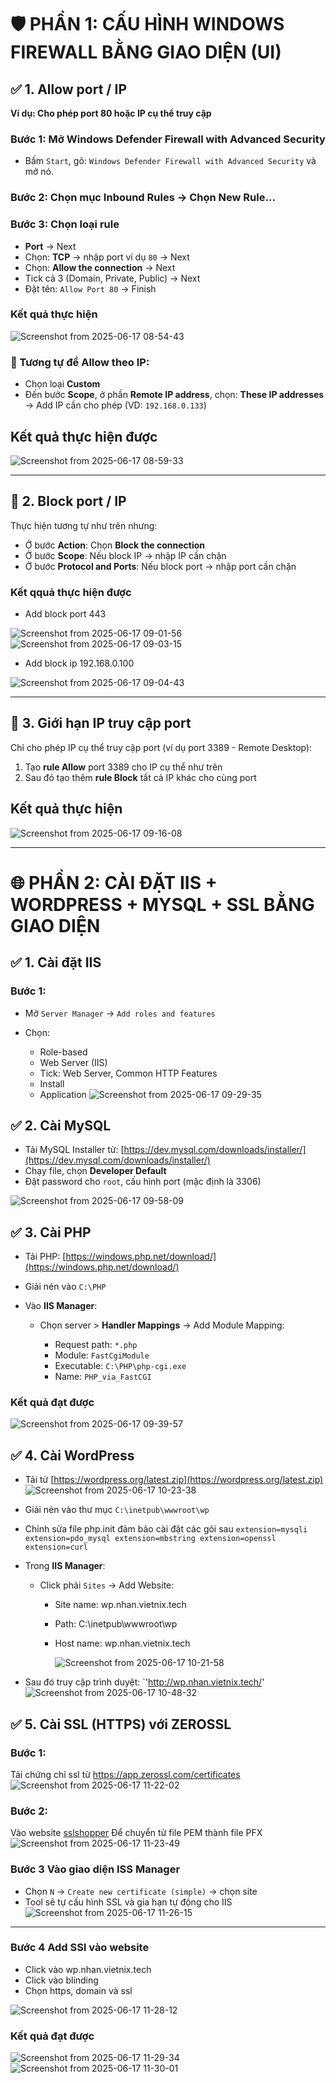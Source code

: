 
# 🛡️ PHẦN 1: CẤU HÌNH WINDOWS FIREWALL BẰNG GIAO DIỆN (UI)

## ✅ **1. Allow port / IP**

**Ví dụ: Cho phép port 80 hoặc IP cụ thể truy cập**

### Bước 1: Mở Windows Defender Firewall with Advanced Security

* Bấm `Start`, gõ: `Windows Defender Firewall with Advanced Security` và mở nó.

### Bước 2: Chọn mục **Inbound Rules** → Chọn **New Rule…**

### Bước 3: Chọn loại rule

* **Port** → Next
* Chọn: **TCP** → nhập port ví dụ `80` → Next
* Chọn: **Allow the connection** → Next
* Tick cả 3 (Domain, Private, Public) → Next
* Đặt tên: `Allow Port 80` → Finish

### Kết quả thực hiện 
![Screenshot from 2025-06-17 08-54-43](https://github.com/user-attachments/assets/03044373-ee2f-482f-a6ff-07bdb548161d)


### 🔁 Tương tự để Allow theo IP:

* Chọn loại **Custom**
* Đến bước **Scope**, ở phần **Remote IP address**, chọn: **These IP addresses**
  → Add IP cần cho phép (VD: `192.168.0.133`)

## Kết quả thực hiện được
![Screenshot from 2025-06-17 08-59-33](https://github.com/user-attachments/assets/07cbe167-1be3-45d6-bd41-da2bc7340589)


---

## 🚫 **2. Block port / IP**

Thực hiện tương tự như trên nhưng:

* Ở bước **Action**: Chọn **Block the connection**
* Ở bước **Scope**: Nếu block IP → nhập IP cần chặn
* Ở bước **Protocol and Ports**: Nếu block port → nhập port cần chặn

### Kết qquả thực hiện được 
- Add block port 443
  
![Screenshot from 2025-06-17 09-01-56](https://github.com/user-attachments/assets/b66a4ad5-f2f0-484e-bf1b-53a1c3dfae04)
![Screenshot from 2025-06-17 09-03-15](https://github.com/user-attachments/assets/11c7fe82-2aae-44b5-b0b0-bce2473ecfd3)

- Add block ip 192.168.0.100

![Screenshot from 2025-06-17 09-04-43](https://github.com/user-attachments/assets/6177f1d2-6240-48ad-98e2-4be08a3fa594)


---

## 🔐 **3. Giới hạn IP truy cập port**

Chỉ cho phép IP cụ thể truy cập port (ví dụ port 3389 - Remote Desktop):

1. Tạo **rule Allow** port 3389 cho IP cụ thể như trên
2. Sau đó tạo thêm **rule Block** tất cả IP khác cho cùng port

## Kết quả thực hiện 
![Screenshot from 2025-06-17 09-16-08](https://github.com/user-attachments/assets/d39b9f0f-fde0-4fb6-be95-a5b0966b5352)


---

# 🌐 PHẦN 2: CÀI ĐẶT IIS + WORDPRESS + MYSQL + SSL BẰNG GIAO DIỆN

## ✅ **1. Cài đặt IIS**

### Bước 1:

* Mở `Server Manager` → `Add roles and features`
* Chọn:

  * Role-based
  * Web Server (IIS)
  * Tick: Web Server, Common HTTP Features
  * Install
  * Application 
![Screenshot from 2025-06-17 09-29-35](https://github.com/user-attachments/assets/eb89e4e0-03a5-4feb-be29-7885f6685db4)


## ✅ **2. Cài MySQL**

* Tải MySQL Installer từ: [https://dev.mysql.com/downloads/installer/](https://dev.mysql.com/downloads/installer/)
* Chạy file, chọn **Developer Default**
* Đặt password cho `root`, cấu hình port (mặc định là 3306)

![Screenshot from 2025-06-17 09-58-09](https://github.com/user-attachments/assets/ed0b3ba6-ddbd-4f84-b6c4-74744c1fe5b5)

## ✅ **3. Cài PHP**

* Tải PHP: [https://windows.php.net/download/](https://windows.php.net/download/)
* Giải nén vào `C:\PHP`
* Vào **IIS Manager**:

  * Chọn server > **Handler Mappings** → Add Module Mapping:

    * Request path: `*.php`
    * Module: `FastCgiModule`
    * Executable: `C:\PHP\php-cgi.exe`
    * Name: `PHP_via_FastCGI`
### Kết quả đạt được 


![Screenshot from 2025-06-17 09-39-57](https://github.com/user-attachments/assets/d97e728d-20e1-4762-b8b5-276948a327e6)

## ✅ **4. Cài WordPress**

* Tải từ [https://wordpress.org/latest.zip](https://wordpress.org/latest.zip)
![Screenshot from 2025-06-17 10-23-38](https://github.com/user-attachments/assets/b5564178-823e-4be4-b3ba-6a1481728465)


* Giải nén vào thư mục `C:\inetpub\wwwroot\wp`
* Chỉnh sửa file php.init đảm bảo cài đặt các gói sau
  `
  extension=mysqli
extension=pdo_mysql
extension=mbstring
extension=openssl
extension=curl
`
* Trong **IIS Manager**:

  * Click phải `Sites` → Add Website:

    * Site name: wp.nhan.vietnix.tech
    * Path: C:\inetpub\wwwroot\wp
    * Host name: wp.nhan.vietnix.tech
   
      ![Screenshot from 2025-06-17 10-21-58](https://github.com/user-attachments/assets/2920ff3a-7dbd-4dd1-9b84-b42e8c89a5b1)

* Sau đó truy cập trình duyệt: `'http://wp.nhan.vietnix.tech/'
![Screenshot from 2025-06-17 10-48-32](https://github.com/user-attachments/assets/51f9da9f-1d1e-4b26-8a7e-4e9a3b6adbf2)

## ✅ **5. Cài SSL (HTTPS) với ZEROSSL**

### Bước 1:
Tải chứng chỉ ssl từ https://app.zerossl.com/certificates
![Screenshot from 2025-06-17 11-22-02](https://github.com/user-attachments/assets/8cb53f16-e326-4111-947d-e1b0da6af22d)






### Bước 2:
Vào website [sslshopper](https://www.sslshopper.com/ssl-converter.html)
Để chuyển từ file PEM thành file PFX 
![Screenshot from 2025-06-17 11-23-49](https://github.com/user-attachments/assets/0e2155e6-dd21-43af-ba62-68e092d4e6fc)

### Bước 3 Vào giao diện ISS Manager 

* Chọn `N` → `Create new certificate (simple)` → chọn site
* Tool sẽ tự cấu hình SSL và gia hạn tự động cho IIS
![Screenshot from 2025-06-17 11-26-15](https://github.com/user-attachments/assets/a82b5350-5838-470b-aed1-2b101bd19261)

---


### Bước 4 Add SSl vào website
* Click vào wp.nhan.vietnix.tech
* Click vào blinding
* Chọn https, domain và ssl

![Screenshot from 2025-06-17 11-28-12](https://github.com/user-attachments/assets/ad6bb2c0-f113-44e5-ac48-46eee5e44247)

### Kết quả đạt được 

![Screenshot from 2025-06-17 11-29-34](https://github.com/user-attachments/assets/6f479512-8c79-4e1e-88b3-8862410fa046)
![Screenshot from 2025-06-17 11-30-01](https://github.com/user-attachments/assets/583ff4d9-86bf-400e-8159-972cc49b9c21)


